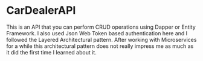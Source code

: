 # CarDealerAPI
This is an API that you can perform CRUD operations using Dapper or Entity Framework. 
I also used Json Web Token based authentication here and I followed the Layered Architectural pattern. 
After working with Microservices for a while this architectural pattern does not really impress me as much as it did the first time I learned about it. 
